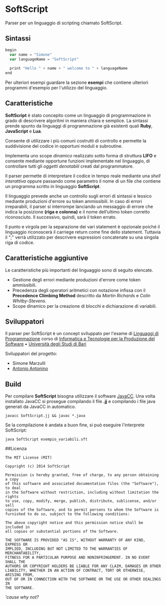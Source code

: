 # SoftScript

Parser per un linguaggio di scripting chiamato SoftScript.

## Sintassi

```js
begin
  var name = "Simone"
  var languageName = "SoftScript"
  
  print "Hello " + name + " welcome to " + languageName
end
```
Per ulteriori esempi guardare la sezione **esempi** che contiene ulteriori programmi d'esempio per l'utilizzo del linguaggio.

## Caratteristiche

**SoftScript** è stato concepito come un linguaggio di programmazione in grado di descrivere algoritmi in maniera chiara e semplice. La sintassi prende spunto da linguaggi di programmazione già esistenti quali **Ruby**, **JavaScript** e **Lua**.

Consente di utilizzare i più comuni costrutti di controllo e permette la suddivisione del codice in opportuni moduli e subroutine.

Implementa uno scope *dinamico* realizzato sotto forma di struttura **LIFO** e consente mediante opportune funzioni implementate nel linguaggio, di controllare tutti gli *oggetti denotabili* creati dal programmatore.

Il parser permette di interpretare il codice in tempo reale mediante una *shell interattiva* oppure passando come parametro il nome di un file che contiene un programma scritto in linguaggio **SoftScript**.

Il linguaggio prevede anche un controllo sugli errori di sintassi e lessico mediante produzioni d'errore su token ammissibili. In caso di errori irreparabili, il parser si interrompe lanciando un messaggio di errore che indica la posizione **(riga e colonna)** e il nome dell’ultimo token corretto riconosciuto. Il successivo, quindi, sarà il token errato.

Il punto e virgola per la separazione dei vari statement è opzionale poiché il linguaggio riconoscerà il carriege return come fine dello statement. Tuttavia il ";" verrà utilizzato per descrivere espressioni concatenate su una singola riga di codice.
      
## Caratteristiche aggiuntive

Le caratteristiche più importanti del linguaggio sono di seguito elencate.

* Gestione degli errori mediante produzioni d'errore come token ammissibili.
* Precedenza degli operatori aritmetici con notazione infissa con il **Precedence Climbing Method** descritto da *Martin Richards* e *Colin Whitby-Stevens*.
* Scope dinamico per la creazione di blocchi e dichiarazione di variabili.


## Sviluppatori

Il parser per SoftScript è un concept sviluppato per l'esame di [Linguaggi di Programmazione](http://www.di.uniba.it/~fanizzi/corsi/lp/) corso di [Informatica e Tecnologie per la Produzione del Software](http://informatica.di.uniba.it/laurea_produzione3/index.htm) • [Università degli Studi di Bari](http://www.uniba.it/)

Sviluppatori del progetto:

* Simone Marzulli
* [Antonio Antonino](https://github.com/Diiaablo95)

## Build

Per compilare **SoftScript** bisogna utilizzare il software [JavaCC](https://javacc.java.net/). Una volta installato JavaCC si prosegue compilando il file **.jj** e compilando i file java generati da JavaCC in automatico.

```
javacc SoftScript.jj && javac *.java
```

Se la compilazione è andata a buon fine, si può eseguire l'interprete SoftScript:

```
java SoftScript esempio_variabili.sft
```

##Licenza
```
The MIT License (MIT)

Copyright (c) 2014 SoftScript

Permission is hereby granted, free of charge, to any person obtaining a copy
of this software and associated documentation files (the "Software"), to deal
in the Software without restriction, including without limitation the rights
to use, copy, modify, merge, publish, distribute, sublicense, and/or sell
copies of the Software, and to permit persons to whom the Software is
furnished to do so, subject to the following conditions:

The above copyright notice and this permission notice shall be included in
all copies or substantial portions of the Software.

THE SOFTWARE IS PROVIDED "AS IS", WITHOUT WARRANTY OF ANY KIND, EXPRESS OR
IMPLIED, INCLUDING BUT NOT LIMITED TO THE WARRANTIES OF MERCHANTABILITY,
FITNESS FOR A PARTICULAR PURPOSE AND NONINFRINGEMENT. IN NO EVENT SHALL THE
AUTHORS OR COPYRIGHT HOLDERS BE LIABLE FOR ANY CLAIM, DAMAGES OR OTHER
LIABILITY, WHETHER IN AN ACTION OF CONTRACT, TORT OR OTHERWISE, ARISING FROM,
OUT OF OR IN CONNECTION WITH THE SOFTWARE OR THE USE OR OTHER DEALINGS IN
THE SOFTWARE.
```
*'cause why not?*
